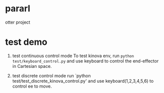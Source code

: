 # pararl
otter project


# test demo 
1. test continuous control mode
To test kinova env, run `python test/keyboard_control.py` and use keyboard to control the end-effector in Cartesian space.

2. test discrete control mode 
run `python test/test_discrete_kinova_control.py' and use keyboard(1,2,3,4,5,6) to control ee to move.





